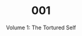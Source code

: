 ---
layout: page
assets: "./assets/001/"
title: "001"
subtitle: "Volume 1: The Tortured Self"
datetime: "Sat Jan 28 2017 20:00:00 GMT-0400"
location: 
  name: "200 Morgan Ave"
  url: "http://www.umbrellafactory.studio/"
permalink: /test
description: >
  Technology is enmeshed. People are enmeshed. Confusion emerges: what exactly does it mean to be enmeshed? <em>Where does all the mesh come from?</em> The result is a tortured self.
links:
  - name: "facebook"
    url: "https://www.facebook.com/events/705780369577303"
  - name: "RSVP"
    url: "https://www.eventbrite.com/e/mixed-signals-tickets-31331092140"

performances:
  - name: "Isomorphs"
    performers:
      - name: "Matthew Gantt"
        url: "http://gantt.works"
    image: "/images/gantt.jpg"
    description: >
      Isomorphs is an investigation into the plasticity of the relationship between meaning and stimulus in the post-digital age. Drawing material from a variety of 'functional' media, including commonly used ringtones, alarms, and a variety of western cultural signifiers (arena-rock guitar, auto-tune sludge, etc), these sources are analyzed for melodic and gestural information via audio-to-MIDI processes, then re-mapped onto various compositional parameters and re-presented in both raw and manipulated states.

    media: >
      <iframe height="113" width="200" scrolling="no" frameborder="no" src="https://w.soundcloud.com/player/?url=https%3A//api.soundcloud.com/tracks/255922370&amp;auto_play=false&amp;hide_related=false&amp;show_comments=true&amp;show_user=true&amp;show_reposts=false&amp;visual=true"></iframe>

  - name: "In Triplicate"
    url: "http://matt-romein.com/in-triplicate/"
    performers:
      - name: "Matt Romein"
        url: "http://matt-romein.com"
    image: "/images/matt.jpg"
    description: >
      Inspired by the Granular Synthesis work Modell 5, In Triplicate is an exploration in three-dimensional audio-visual sampling of the performer’s face and voice. Contemporary sampling techniques primarily rely on a two-dimensional time axis but by making use of slit-scan techniques the instrument renders multiple moments in time simultaneously. Embracing generative art techniques the instrument hands off a subset of the control parameters and decision making to the computer while keeping the macro control of processes at the performer’s finger tips.
    media: >
      <iframe src="https://player.vimeo.com/video/153056895" width="200" height="113" frameborder='0' webkitallowfullscreen mozallowfullscreen allowfullscreen></iframe>

  - name: Resonance
    performers:
      - name: "Dana Abrassart"
        url: "http://www.danaabrassart.com/"
      - name: "Wangshu Sun"
        url: "http://www.sunwangshu.com/"
      - name: "Leo Lan" 
      - name: "Sylvana Tapia"
        url: "http://www.sylvanatapia.com/"
    image: "/images/resonance.jpg"
    description: >
      Resonance is an attempt to express the imperfect, yet emotional tone of our memories through the element of sound. It is a live, motion-scored performance of a memory that has already occurred. Using wireless motion capture technologies, two dancers were recorded during a duet. a single dancer recreates the original performance solo, moving to the memory of her partner. Both her present movements and her remembered interactions of the original performance are translated into sound, creating, live, an entirely unique score with each dance.
    media: >
      <iframe src="https://player.vimeo.com/video/200435486" width="200" height="113" frameborder="0" webkitallowfullscreen mozallowfullscreen allowfullscreen></iframe>

  - name: "You Don't Have To Stand"
    url: "http://goldbergs.com/"
    performers:
      - name: Joshua Goldberg
        url: "http://goldbergs.com/"
      - name: Orion Keyser
    image: "/images/stand.jpg"
    description: >
      Orion Keyser is a Music Producer, Recording Engineer & DJ living and working in New York City since 2001, with a Bachelors in Music Composition from the Oberlin Conservatory of Music and releases on seven record labels including Todd Terry's InHouse Records.

      Joshua Goldberg is an experiential designer and live media artist. In the last twenty years, he has, in no particular order, managed and LED-sequenced the most beribboned project in Maker Faire history, programmed museum interactives in states across the country, run a large Burning Man camp, and performed live visuals on personal bespoke software for some of the biggest-name DJs in the world.
    media: >
      <iframe src="https://player.vimeo.com/video/8665849" width="200" height="113" frameborder="0" webkitallowfullscreen mozallowfullscreen allowfullscreen></iframe>

background: >
  <script src="https://cdnjs.cloudflare.com/ajax/libs/three.js/r83/three.min.js"></script>
  <style type="text/css">
    #container {
      position: fixed;
      z-index: -1;
    }
  </style>
  <div id="container"></div>
  <script id="vertexShader" type="x-shader/x-vertex">
      void main() {
          gl_Position = vec4( position, 1.0 );
      }
  </script>
  <script id="fragmentShader" type="x-shader/x-fragment">
      // #ifdef GL_ES
      // precision mediump float;
      // #endif

      uniform vec2 u_resolution;
      uniform vec2 u_mouse;
      uniform float u_time;

      vec2 random2( vec2 p ) {
          return fract(sin(vec2(dot(p,vec2(127.1,311.7)),dot(p,vec2(269.5,183.3))))*43758.5453);
      }

      void main() {
          vec2 st = gl_FragCoord.xy/u_resolution.xy;
          st.x *= u_resolution.x/u_resolution.y;
          vec3 color = vec3(.0);

          // Scale
          st *= 10.;

          // Tile the space
          vec2 i_st = floor(st);
          vec2 f_st = fract(st);

          float m_dist = 1.;  // minimun distance

          for (int y= -1; y <= 1; y++) {
              for (int x= -1; x <= 1; x++) {
                  // Neighbor place in the grid
                  vec2 neighbor = vec2(float(x),float(y));

                  // Random position from current + neighbor place in the grid
                  vec2 point = random2(i_st + neighbor);

            // Animate the point
                  point = 0.5 + 0.5*sin(0.2*u_time + 6.2831*point);

            // Vector between the pixel and the point
                  vec2 diff = neighbor + point - f_st;

                  // Distance to the point
                  float dist = length(diff);

                  // Keep the closer distance
                  m_dist = min(m_dist, dist);
              }
          }

          // Draw the min distance (distance field)
          color += m_dist;

          // Show isolines
          // color -= step(.7,abs(sin(27.0*m_dist)))*.5;

          color *= sin(m_dist * 100. +   5. * u_time);
          gl_FragColor = vec4(color,1.0);
      }
  </script>
  <script>
      var container;
      var camera, scene, renderer;
      var uniforms;
      var initTime;

      init();
      animate();

      function init() {
          initTime = Date.now();
          container = document.getElementById( 'container' );

          camera = new THREE.Camera();
          camera.position.z = 1;

          scene = new THREE.Scene();

          var geometry = new THREE.PlaneBufferGeometry( 2, 2 );

          uniforms = {
              u_time: { type: "f", value: 1.0 },
              u_resolution: { type: "v2", value: new THREE.Vector2() },
              u_mouse: { type: "v2", value: new THREE.Vector2() }
          };

          var material = new THREE.ShaderMaterial( {
              uniforms: uniforms,
              vertexShader: document.getElementById( 'vertexShader' ).textContent,
              fragmentShader: document.getElementById( 'fragmentShader' ).textContent
          } );

          var mesh = new THREE.Mesh( geometry, material );
          scene.add( mesh );

          renderer = new THREE.WebGLRenderer();
          renderer.setPixelRatio( window.devicePixelRatio );

          container.appendChild( renderer.domElement );

          onWindowResize();
          window.addEventListener( 'resize', onWindowResize, false );

          document.onmousemove = function(e){
            uniforms.u_mouse.value.x = e.pageX
            uniforms.u_mouse.value.y = e.pageY
          }
      }

      function onWindowResize( event ) {
          if (window.innerWidth < 769) {
              renderer.setSize( window.innerWidth, window.innerHeight*2 );
          } else {
              renderer.setSize( window.innerWidth, window.innerHeight );
          }
          uniforms.u_resolution.value.x = renderer.domElement.width;
          uniforms.u_resolution.value.y = renderer.domElement.height;
      }

      function animate() {
          requestAnimationFrame( animate );
          render();
      }

      function render() {
          uniforms.u_time.value = (initTime - Date.now()) / 1000;
          renderer.render( scene, camera );
      }
  </script>
---
